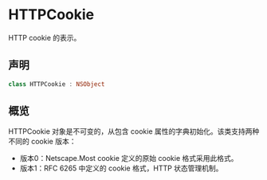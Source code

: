 # HTTPCookie

HTTP cookie 的表示。

## 声明

```swift
class HTTPCookie : NSObject
```

## 概览

HTTPCookie 对象是不可变的，从包含 cookie 属性的字典初始化。该类支持两种不同的 cookie 版本：

- 版本0：Netscape.Most cookie 定义的原始 cookie 格式采用此格式。
- 版本1：RFC 6265 中定义的 cookie 格式，HTTP 状态管理机制。